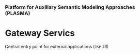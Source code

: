 ### Platform for Auxiliary Semantic Modeling Approaches (PLASMA)

# Gateway Servics

Central entry point for external applications (like UI)